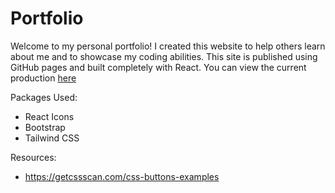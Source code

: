 # Portfolio

Welcome to my personal portfolio! I created this website to help others learn about me and to showcase my coding abilities. This site is published using GitHub pages and built completely with React.
You can view the current production [here](https://akshayaravind2004.github.io/)

Packages Used:
- React Icons
- Bootstrap
- Tailwind CSS

Resources:
- https://getcssscan.com/css-buttons-examples